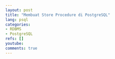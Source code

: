 ```yaml
---
layout: post
title: "Membuat Store Procedure di PostgreSQL"
lang: psql
categories:
- RDBMS
- PostgreSQL
refs: []
youtube: 
comments: true
---
```


